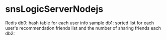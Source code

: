 # snsLogicServerNodejs


Redis
    db0: hash table for each user info sample
    db1: sorted list for each user's recommendation friends list and the number of sharing friends each
    db2: